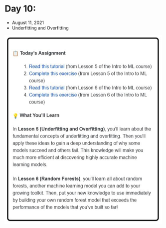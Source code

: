 # Day 10:
* August 11, 2021
* Underfitting and Overfitting 

![Day-10-Assignment](https://github.com/EO4wellness/T-I-L/blob/main/AI-ML-NLP/Kaggle/Images/Day-10-assignment.jpg)
